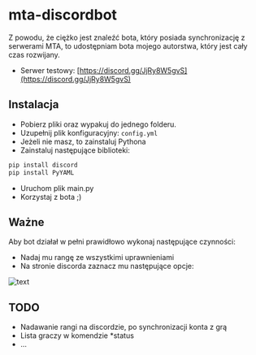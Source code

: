 # mta-discordbot

Z powodu, że ciężko jest znaleźć bota, który posiada synchronizację z serwerami MTA, to udostępniam bota mojego autorstwa, który jest cały czas rozwijany.

- Serwer testowy: [https://discord.gg/JjRy8W5gvS](https://discord.gg/JjRy8W5gvS)

## Instalacja

- Pobierz pliki oraz wypakuj do jednego folderu.
- Uzupełnij plik konfiguracyjny: ```config.yml```
- Jeżeli nie masz, to zainstaluj Pythona
- Zainstaluj następujące biblioteki:
```bash
pip install discord
pip install PyYAML
```
- Uruchom plik main.py
- Korzystaj z bota ;)

## Ważne
Aby bot działał w pełni prawidłowo wykonaj następujące czynności:
- Nadaj mu rangę ze wszystkimi uprawnieniami
- Na stronie discorda zaznacz mu następujące opcje:

![text](https://i.imgur.com/OImSYbM.png)

## TODO
- Nadawanie rangi na discordzie, po synchronizacji konta z grą
- Lista graczy w komendzie *status
- ...
